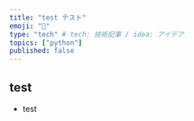 ```yaml
---
title: "test テスト"
emoji: "🤖"
type: "tech" # tech: 技術記事 / idea: アイデア
topics: ["python"]
published: false
---
```


## test 

- test 


